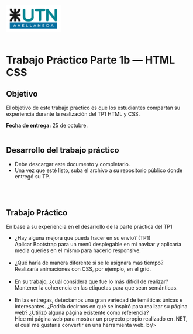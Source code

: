 <img src="assets/utn_logo.svg" width="150">
<br/>
<br/>

# Trabajo Práctico Parte 1b — HTML CSS

## Objetivo

El objetivo de este trabajo práctico es que los estudiantes compartan su experiencia durante la realización del TP1 HTML y CSS.

**Fecha de entrega:** 25 de octubre.
<br/>
<br/>

## Desarrollo del trabajo práctico

- Debe descargar este documento y completarlo.
- Una vez que esté listo, suba el archivo a su repositorio público donde entregó su TP.

<br/><br/>

## Trabajo Práctico

En base a su experiencia en el desarrollo de la parte práctica del TP1

- ¿Hay alguna mejora que pueda hacer en su envío? (TP1)<br/>
  Aplicar Bootstrap para un menú desplegable en mi navbar y aplicaría media queries en el mismo para hacerlo responsive. `<br/><br/>
- ¿Qué haría de manera diferente si se le asignara más tiempo?<br/>
  Realizaría animaciones con CSS, por ejemplo, en el grid. <br/><br/>
- En su trabajo, ¿cuál considera que fue lo más difícil de realizar?<br/>
   Mantener la coherencia en las etiquetas para que sean semánticas. <br/><br/>
- En las entregas, detectamos una gran variedad de temáticas únicas e interesantes. ¿Podría decirnos en qué se inspiró para realizar su página web? ¿Utilizó alguna página existente como referencia?<br/>
  Hice mi página web para mostrar un proyecto propio realizado en .NET, el cual me gustaría convertir en una herramienta web. br/><br/>
